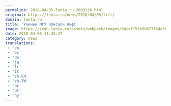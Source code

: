 ```yaml
---
permalink: 2018-04-05-lenta.ru-2009126.html
original: https://lenta.ru/news/2018/04/05/lift/
domain: lenta.ru
title: 'Ученые МГУ описали лифт'
image: https://icdn.lenta.ru/assets/webpack/images/04ceff52e5b673154a365683e768578e.lenta_og.png
date: 2018-04-05 11:34:37
category: news
translations: 
 - 'en'
 - 'es'
 - 'de'
 - 'ja'
 - 'fr'
 - 'it'
 - 'zh-CN'
 - 'zh-TW'
 - 'ar'
 - 'pt'
 - 'hy'
---
```


